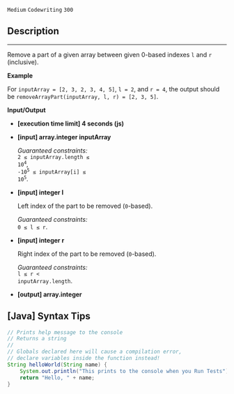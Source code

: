`Medium`	`Codewriting` 	`300`

## Description

---

Remove a part of a given array between given 0-based indexes <code>l</code> and <code>r</code> (inclusive).

**Example**

For <code>inputArray = [2, 3, 2, 3, 4, 5]</code>, <code>l = 2</code>, and <code>r = 4</code>, the output should be
<code>removeArrayPart(inputArray, l, r) = [2, 3, 5]</code>.

**Input/Output**

- **[execution time limit] 4 seconds (js)**

- **[input] array.integer inputArray**

  _Guaranteed constraints:_<br>
  <code>2 ≤ inputArray.length ≤ 10<sup>4</sup></code>,<br>
  <code>-10<sup>5</sup> ≤ inputArray[i] ≤ 10<sup>5</sup></code>.

- **[input] integer l**

  Left index of the part to be removed (<code>0</code>-based).<br>

  _Guaranteed constraints:_<br>
  <code>0 ≤ l ≤ r</code>.

- **[input] integer r**

  Right index of the part to be removed (<code>0</code>-based).<br>

  _Guaranteed constraints:_<br>
  <code>l ≤ r < inputArray.length</code>.

- **[output] array.integer**

## [Java] Syntax Tips

``` java
// Prints help message to the console
// Returns a string
// 
// Globals declared here will cause a compilation error,
// declare variables inside the function instead!
String helloWorld(String name) {
    System.out.println("This prints to the console when you Run Tests");
    return "Hello, " + name;
}
```
